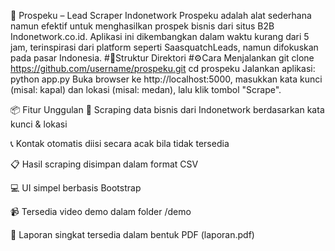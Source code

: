 🚀 Prospeku – Lead Scraper Indonetwork
Prospeku adalah alat sederhana namun efektif untuk menghasilkan prospek bisnis dari situs B2B Indonetwork.co.id. Aplikasi ini dikembangkan dalam waktu kurang dari 5 jam, terinspirasi dari platform seperti SaasquatchLeads, namun difokuskan pada pasar Indonesia.
#📁Struktur Direktori
#⚙Cara Menjalankan
git clone https://github.com/username/prospeku.git
cd prospeku
Jalankan aplikasi:
python app.py
Buka browser ke http://localhost:5000, masukkan kata kunci (misal: kapal) dan lokasi (misal: medan), lalu klik tombol "Scrape".

📦 Fitur Unggulan
🔎 Scraping data bisnis dari Indonetwork berdasarkan kata kunci & lokasi

📞 Kontak otomatis diisi secara acak bila tidak tersedia

📋 Hasil scraping disimpan dalam format CSV

💻 UI simpel berbasis Bootstrap

📹 Tersedia video demo dalam folder /demo

📄 Laporan singkat tersedia dalam bentuk PDF (laporan.pdf)
